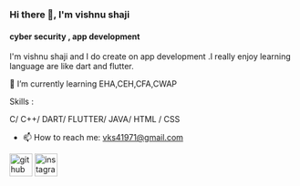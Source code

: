 ### Hi there 👋, I'm vishnu shaji
#### cyber security , app development
I'm vishnu shaji and I do create on app development .I really enjoy learning language are like dart and flutter.

🌱 I’m currently learning EHA,CEH,CFA,CWAP 

Skills :

C/ C++/ DART/ FLUTTER/ JAVA/ HTML / CSS

- 📫 How to reach me: vks41971@gmail.com 


[<img src='https://cdn.jsdelivr.net/npm/simple-icons@3.0.1/icons/github.svg' alt='github' height='40'>](https://github.com/vishnushaji03)  [<img src='https://cdn.jsdelivr.net/npm/simple-icons@3.0.1/icons/instagram.svg' alt='instagram' height='40'>](https://www.instagram.com/x.zeus__/)  


